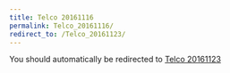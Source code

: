 ```yaml
---
title: Telco 20161116
permalink: Telco_20161116/
redirect_to: /Telco_20161123/
---
```


You should automatically be redirected to [Telco 20161123](/Telco_20161123/)
